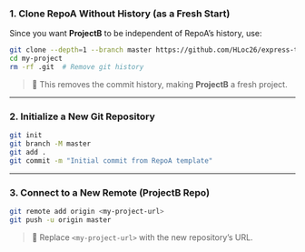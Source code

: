 ### **1. Clone RepoA Without History (as a Fresh Start)**  
Since you want **ProjectB** to be independent of RepoA’s history, use:  
```sh
git clone --depth=1 --branch master https://github.com/HLoc26/express-template.git my-project
cd my-project
rm -rf .git  # Remove git history
```
> 🚀 This removes the commit history, making **ProjectB** a fresh project.

---

### **2. Initialize a New Git Repository**  
```sh
git init
git branch -M master
git add .
git commit -m "Initial commit from RepoA template"
```

---

### **3. Connect to a New Remote (ProjectB Repo)**
```sh
git remote add origin <my-project-url>
git push -u origin master
```
> 🔗 Replace `<my-project-url>` with the new repository’s URL.
